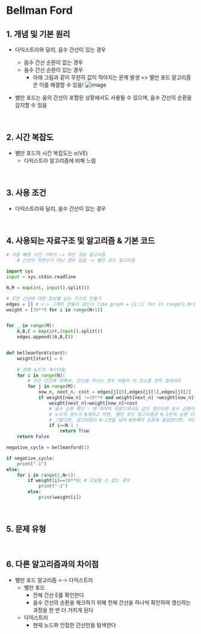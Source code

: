 # Bellman Ford
## 1. 개념 및 기본 원리 
- 다익스트라와 달리, 음수 간선이 있는 경우
  - 음수 간선 순환이 없는 경우
  - 음수 간선 순환이 있는 경우
    - 아래 그림과 같이 무한히 값이 작아지는 문제 발생 => 벨만 포드 알고리즘은 이를 해결할 수 있음! 
![image](https://github.com/AAISSJ/AlgorithmStudy/assets/76966915/98540d3c-ef5a-48f0-86be-7b339c20f605)

- 벨만 포드는 음의 간선이 포함된 상황에서도 사용될 수 있으며, 음수 간선의 순환을 감지할 수 있음 

<br>

## 2. 시간 복잡도
- 벨만 포드의 시간 복잡도는 o(VE)
  - 다익스트라 알고리즘에 비해 느림 

<br>

## 3. 사용 조건
- 다익스트라와 달리, 음수 간선이 있는 경우

<br>

## 4. 사용되는 자료구조 및 알고리즘 & 기본 코드
```python
# 가장 빠른 시간 구하기 -> 최단 경로 알고리즘 
    # 간선이 자연수가 아닌 경우 있음 -> 벨만 포드 알고리즘 

import sys 
input = sys.stdin.readline 

N,M = map(int, input().split())

# 모든 간선에 대한 정보를 담는 리스트 만들기 
edges = [] # <-> 그래프 만들지 않는다 like graph = {i:[] for in range(1,N+1)}
weight = [10**9 for i in range(N+1)]


for _ in range(M):
    A,B,C = map(int,input().split())
    edges.append((A,B,C))


def bellmanford(start):
    weight[start] = 0 
    
    # 전체 노드의 개수만큼,  
    for i in range(N): 
        # 모든 간선에 대해서, 간선을 지나는 경우 비용이 더 감소할 경우 업데이트
        for j in range(M): 
            now_n, next_n, cost = edges[j][0],edges[j][1],edges[j][2]
            if weight[now_n] !=10**9 and weight[next_n] >weight[now_n]+cost: 
                weight[next_n]=weight[now_n]+cost
                # 음수 순환 확인 : 맨 마지막 라운드에서도 값이 갱신되면 음수 순환이 존재한다는 것!
                # 노드의 갯수가 N개라고 하면, 벨만 포드 알고리즘은 N-1번의 순환 이내에 최적화된 경로를 반드시 뱉어낸다. -> 그 이유는, 그래프에서 최단 경로는 최대 N−1개의 간선을 거칠 수 있기 때문입니다(사이클이 없는 경우)
                # 그렇다면, 알고리즘이 N-1번을 넘어 N번째의 순환에 돌입한다면, 이건 뭔가 하자가 있는 (음수 사이클이 있는) 케이스라고 생각할 수 있다
                if i==N-1 : 
                    return True
    return False 

negative_cycle = bellmanford(1)

if negative_cycle: 
    print("-1")
else: 
    for i in range(2,N+1):
        if weight[i]==10**9: # 도달할 수 없는 경우 
            print("-1")
        else:
            print(weight[i])
```
<br>

## 5. 문제 유형

<br>

## 6. 다른 알고리즘과의 차이점 
- 벨만 포드 알고리즘 <-> 다익스트라 
  - 벨만 포드
    - 전체 간선 E를 확인한다
    - 음수 간선의 순환을 체크하기 위해 전체 간선을 하나씩 확인하여 갱신하는 과정을 한 번 더 거치게 된다 
  - 다익스트라
    - 현재 노드와 인접한 간선만을 탐색한다 
